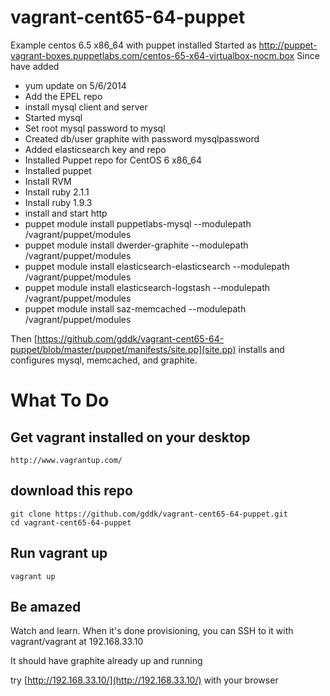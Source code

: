 vagrant-cent65-64-puppet
========================

Example centos 6.5 x86_64 with puppet installed
Started as http://puppet-vagrant-boxes.puppetlabs.com/centos-65-x64-virtualbox-nocm.box
Since have added
+ yum update on 5/6/2014
+ Add the EPEL repo
+ install mysql client and server
+ Started mysql
+ Set root mysql password to mysql
+ Created db/user graphite with password mysqlpassword
+ Added elasticsearch key and repo
+ Installed Puppet repo for CentOS 6 x86_64
+ Installed puppet
+ Install RVM
+ Install ruby 2.1.1
+ Install ruby 1.9.3
+ install and start http
+ puppet module install puppetlabs-mysql --modulepath /vagrant/puppet/modules
+ puppet module install dwerder-graphite --modulepath /vagrant/puppet/modules
+ puppet module install elasticsearch-elasticsearch --modulepath /vagrant/puppet/modules
+ puppet module install elasticsearch-logstash --modulepath /vagrant/puppet/modules
+ puppet module install saz-memcached --modulepath /vagrant/puppet/modules

Then [https://github.com/gddk/vagrant-cent65-64-puppet/blob/master/puppet/manifests/site.pp](site.pp) installs and configures mysql, memcached, and graphite.


# What To Do

## Get vagrant installed on your desktop
```
http://www.vagrantup.com/
```

## download this repo
```
git clone https://github.com/gddk/vagrant-cent65-64-puppet.git
cd vagrant-cent65-64-puppet
```

## Run vagrant up
```
vagrant up
```

## Be amazed
Watch and learn.  When it's done provisioning, you can SSH to it with vagrant/vagrant at 192.168.33.10

It should have graphite already up and running

try [http://192.168.33.10/](http://192.168.33.10/) with your browser

